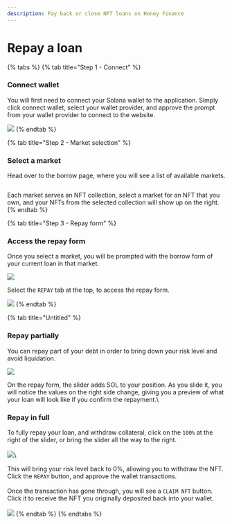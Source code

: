 ```yaml
---
description: Pay back or close NFT loans on Honey Finance
---
```


# Repay a loan

{% tabs %}
{% tab title="Step 1 - Connect" %}
### Connect wallet

You will first need to connect your Solana wallet to the application. Simply click connect wallet, select your wallet provider, and approve the prompt from your wallet provider to connect to the website.

![](<../../.gitbook/assets/image (6).png>)
{% endtab %}

{% tab title="Step 2 - Market selection" %}
### Select a market

Head over to the borrow page, where you will see a list of available markets.

<figure><img src="../../.gitbook/assets/image (2) (2).png" alt=""><figcaption></figcaption></figure>

Each market serves an NFT collection, select a market for an NFT that you own, and your NFTs from the selected collection will show up on the right.
{% endtab %}

{% tab title="Step 3 - Repay form" %}
### Access the repay form

Once you select a market, you will be prompted with the borrow form of your current loan in that market.

![](<../../.gitbook/assets/image (13).png>)

Select the `REPAY` tab at the top, to access the repay form.

![](<../../.gitbook/assets/image (15).png>)
{% endtab %}

{% tab title="Untitled" %}
### Repay partially

You can repay part of your debt in order to bring down your risk level and avoid liquidation.

![](<../../.gitbook/assets/image (2).png>)

On the repay form, the slider adds SOL to your position. As you slide it, you will notice the values on the right side change, giving you a preview of what your loan will look like if you confirm the repayment.\


### Repay in full

To fully repay your loan, and withdraw collateral, click on the `100%` at the right of the slider, or bring the slider all the way to the right.\
\
![](<../../.gitbook/assets/image (10).png>)\


This will bring your risk level back to 0%, allowing you to withdraw the NFT. Click the `REPAY` button, and approve the wallet transactions.\
\
Once the transaction has gone through, you will see a `CLAIM NFT` button. Click it to receive the NFT you originally deposited back into your wallet.\
\
![](<../../.gitbook/assets/image (1).png>)
{% endtab %}
{% endtabs %}



